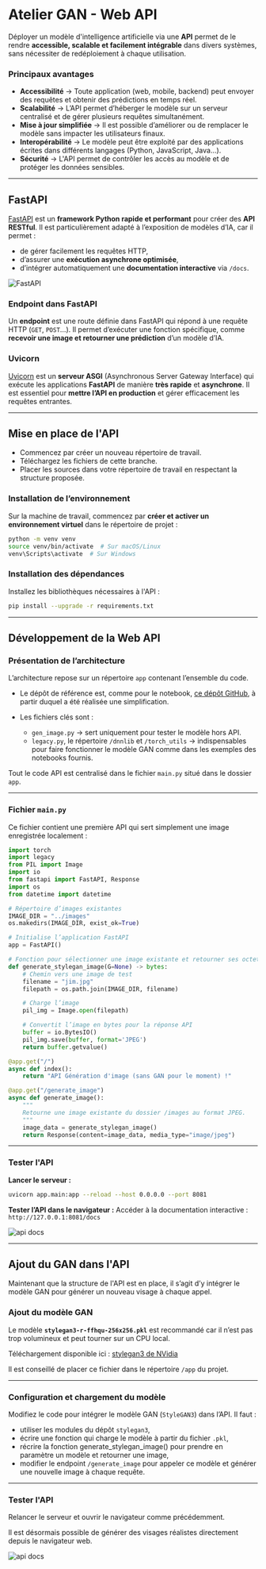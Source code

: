 # Atelier GAN - Web API

Déployer un modèle d'intelligence artificielle via une **API** permet de le rendre **accessible, scalable et facilement intégrable** dans divers systèmes, sans nécessiter de redéploiement à chaque utilisation.

### Principaux avantages

* **Accessibilité** → Toute application (web, mobile, backend) peut envoyer des requêtes et obtenir des prédictions en temps réel.
* **Scalabilité** → L’API permet d’héberger le modèle sur un serveur centralisé et de gérer plusieurs requêtes simultanément.
* **Mise à jour simplifiée** → Il est possible d’améliorer ou de remplacer le modèle sans impacter les utilisateurs finaux.
* **Interopérabilité** → Le modèle peut être exploité par des applications écrites dans différents langages (Python, JavaScript, Java…).
* **Sécurité** → L'API permet de contrôler les accès au modèle et de protéger les données sensibles.

---

## FastAPI

[FastAPI](https://fastapi.tiangolo.com/) est un **framework Python rapide et performant** pour créer des **API RESTful**. Il est particulièrement adapté à l’exposition de modèles d’IA, car il permet :

* de gérer facilement les requêtes HTTP,
* d’assurer une **exécution asynchrone optimisée**,
* d’intégrer automatiquement une **documentation interactive** via `/docs`.

![FastAPI](ressources/fastapi-logo.png)

### Endpoint dans FastAPI

Un **endpoint** est une route définie dans FastAPI qui répond à une requête HTTP (`GET`, `POST`…).
Il permet d’exécuter une fonction spécifique, comme **recevoir une image et retourner une prédiction** d’un modèle d’IA.

### Uvicorn

[Uvicorn](https://www.uvicorn.org/) est un **serveur ASGI** (Asynchronous Server Gateway Interface) qui exécute les applications **FastAPI** de manière **très rapide** et **asynchrone**.
Il est essentiel pour **mettre l’API en production** et gérer efficacement les requêtes entrantes.

---

## Mise en place de l'API

- Commencez par créer un nouveau répertoire de travail. 
- Téléchargez les fichiers de cette branche.
- Placer les sources dans votre répertoire de travail en respectant la structure proposée.

### Installation de l’environnement

Sur la machine de travail, commencez par **créer et activer un environnement virtuel** dans le répertoire de projet :

```bash
python -m venv venv
source venv/bin/activate  # Sur macOS/Linux
venv\Scripts\activate  # Sur Windows
```

### Installation des dépendances

Installez les bibliothèques nécessaires à l'API :

```bash
pip install --upgrade -r requirements.txt
```

---

## Développement de la Web API

### Présentation de l’architecture

L’architecture repose sur un répertoire `app` contenant l’ensemble du code.

* Le dépôt de référence est, comme pour le notebook, [ce dépôt GitHub](https://github.com/NVlabs/stylegan3), à partir duquel a été réalisée une simplification.

* Les fichiers clés sont :

  * `gen_image.py` → sert uniquement pour tester le modèle hors API.
  * `legacy.py`, le répertoire `/dnnlib` et `/torch_utils` → indispensables pour faire fonctionner le modèle GAN comme dans les exemples des notebooks fournis.

Tout le code API est centralisé dans le fichier `main.py` situé dans le dossier `app`.

---

### **Fichier `main.py`**

Ce fichier contient une première API qui sert simplement une image enregistrée localement :

```python
import torch
import legacy
from PIL import Image
import io
from fastapi import FastAPI, Response
import os
from datetime import datetime

# Répertoire d’images existantes
IMAGE_DIR = "../images"
os.makedirs(IMAGE_DIR, exist_ok=True)

# Initialise l’application FastAPI
app = FastAPI()

# Fonction pour sélectionner une image existante et retourner ses octets
def generate_stylegan_image(G=None) -> bytes:
    # Chemin vers une image de test
    filename = "jim.jpg"
    filepath = os.path.join(IMAGE_DIR, filename)

    # Charge l’image
    pil_img = Image.open(filepath)

    # Convertit l’image en bytes pour la réponse API
    buffer = io.BytesIO()
    pil_img.save(buffer, format='JPEG')
    return buffer.getvalue()

@app.get("/")
async def index():
    return "API Génération d'image (sans GAN pour le moment) !"

@app.get("/generate_image")
async def generate_image():
    """
    Retourne une image existante du dossier /images au format JPEG.
    """
    image_data = generate_stylegan_image()
    return Response(content=image_data, media_type="image/jpeg")
```

---

### **Tester l'API**

**Lancer le serveur :**

```bash
uvicorn app.main:app --reload --host 0.0.0.0 --port 8081
```

**Tester l’API dans le navigateur :**
Accéder à la documentation interactive :
`http://127.0.0.1:8081/docs`

![api docs](ressources/api_docs.png)

---

## Ajout du GAN dans l'API

Maintenant que la structure de l'API est en place, il s’agit d’y intégrer le modèle GAN pour générer un nouveau visage à chaque appel.

### Ajout du modèle GAN

Le modèle **`stylegan3-r-ffhqu-256x256.pkl`** est recommandé car il n’est pas trop volumineux et peut tourner sur un CPU local.

Téléchargement disponible ici :
[stylegan3 de NVidia](https://catalog.ngc.nvidia.com/orgs/nvidia/teams/research/models/stylegan3/files)

Il est conseillé de placer ce fichier dans le répertoire `/app` du projet.

---

### Configuration et chargement du modèle

Modifiez le code pour intégrer le modèle GAN (`StyleGAN3`) dans l’API. Il faut :

* utiliser les modules du dépôt `stylegan3`,
* écrire une fonction qui charge le modèle à partir du fichier `.pkl`,
* récrire la fonction generate_stylegan_image() pour prendre en paramètre un modèle et retourner une image,
* modifier le endpoint `/generate_image` pour appeler ce modèle et générer une nouvelle image à chaque requête.

---

### **Tester l'API**

Relancer le serveur et ouvrir le navigateur comme précédemment.

Il est désormais possible de générer des visages réalistes directement depuis le navigateur web.

![api docs](ressources/gan_docs.png)

